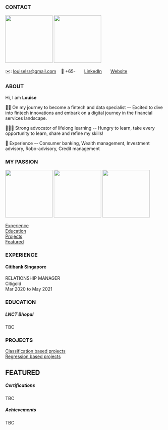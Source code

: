<!-- CONTACT Section Starts -->
### CONTACT

[<img src="https://media.giphy.com/media/Fz4wwtUZuAjyDd8cnE/giphy.gif" width="150">](https://www.linkedin.com/in/lawshiangrou/) 
[<img src="https://media.giphy.com/media/sbcsRYc8NIeHreuMoN/giphy.gif" width="150">](https://mail.google.com/mail/?view=cm&fs=1&tf=1&to=louiselsr@gmail.com)


<!-- Add your details -->
✉️: louiselsr@gmail.com
&nbsp;&nbsp; 📲 +65-
&nbsp;&nbsp;&nbsp;&nbsp;&nbsp; [LinkedIn](https://www.linkedin.com/in/lawshiangrou/) 
&nbsp;&nbsp;&nbsp;&nbsp;&nbsp; [Website](https://learnsharerefine.github.io/)
<!-- CONTACT Section Ends -->

<!-- ABOUT Section Starts -->
### ABOUT
<!-- Add link to your picture -->

<!-- Add your details -->

Hi, I am __Louise__ <br>

👩‍💻 On my journey to become a fintech and data specialist
-- Excited to dive into fintech innovations and embark on a digital journey in the financial services landscape.

👩🏻‍🎓 Strong advocator of lifelong learning
-- Hungry to learn, take every opportunity to learn, share and refine my skills!

💼 Experience
-- Consumer banking, Wealth management, Investment advisory, Robo-advisory, Credit management

### MY PASSION<br>

<img src="https://media.giphy.com/media/lOf7S3ISJ60dTsdkZ8/giphy.gif" width="150"> <img src="https://media.giphy.com/media/J6Rk78KvVmBlaOYBuA/giphy.gif" width="150">
<img src="https://media.giphy.com/media/lmwdEN4N7UYKrrIyZo/giphy.gif" width="150">

<!-- Add link to the sections -->
[Experience](#experience) <br>
[Education](#education) <br>
[Projects](#projects) <br>
[Featured](#featured) <br> 

<!-- ABOUT Section Ends -->

<!-- EXPERIENCE Section Starts -->
### EXPERIENCE
<!-- Add your details -->
#### Citibank Singapore 
RELATIONSHIP MANAGER<br>
Citigold<br>
Mar 2020 to May 2021




<!-- EXPERIENCE Section Ends -->

<!-- EDUCATION Section Starts -->
### EDUCATION
<!-- Add your details -->
##### LNCT Bhopal
TBC

<!-- EDUCATION Section Ends -->

<!-- PROJECTS Section Starts -->
### PROJECTS
<!-- Add your details -->

[Classification based projects](#classification-based-projects) <br>
[Regression based projects](#regression-based-projects) <br>

<!-- Add your details -->


<!-- PROJECTS Section Ends -->

<!-- FEATURED Section Starts -->
## FEATURED
<!-- Add your details -->
##### Certifications
TBC

##### Achievements
TBC
<!-- FEATURED Section Ends -->

